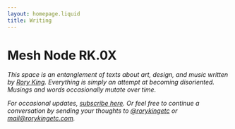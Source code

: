 ```yaml
---
layout: homepage.liquid
title: Writing
---
```


# Mesh Node RK.0X

*This space is an entanglement of texts about art, design, and music written by [Rory King](https://rorykingetc.com). Everything is simply an attempt at becoming disoriented. Musings and words occasionally mutate over time.*

*For occasional updates, [subscribe here](https://tinyletter.com/rorykingetc). Or feel free to continue a conversation by sending your thoughts to [@rorykingetc](https://twitter.com/rorykingetc) or mail@rorykingetc.com.*
